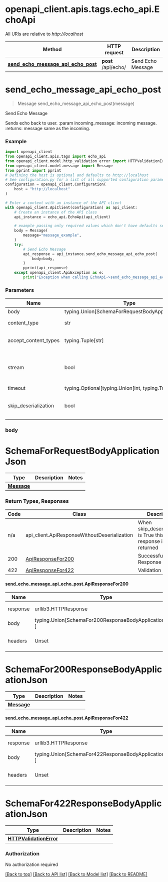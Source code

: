 <a name="__pageTop"></a>
# openapi_client.apis.tags.echo_api.EchoApi

All URIs are relative to *http://localhost*

Method | HTTP request | Description
------------- | ------------- | -------------
[**send_echo_message_api_echo_post**](#send_echo_message_api_echo_post) | **post** /api/echo/ | Send Echo Message

# **send_echo_message_api_echo_post**
<a name="send_echo_message_api_echo_post"></a>
> Message send_echo_message_api_echo_post(message)

Send Echo Message

Sends echo back to user.  :param incoming_message: incoming message. :returns: message same as the incoming.

### Example

```python
import openapi_client
from openapi_client.apis.tags import echo_api
from openapi_client.model.http_validation_error import HTTPValidationError
from openapi_client.model.message import Message
from pprint import pprint
# Defining the host is optional and defaults to http://localhost
# See configuration.py for a list of all supported configuration parameters.
configuration = openapi_client.Configuration(
    host = "http://localhost"
)

# Enter a context with an instance of the API client
with openapi_client.ApiClient(configuration) as api_client:
    # Create an instance of the API class
    api_instance = echo_api.EchoApi(api_client)

    # example passing only required values which don't have defaults set
    body = Message(
        message="message_example",
    )
    try:
        # Send Echo Message
        api_response = api_instance.send_echo_message_api_echo_post(
            body=body,
        )
        pprint(api_response)
    except openapi_client.ApiException as e:
        print("Exception when calling EchoApi->send_echo_message_api_echo_post: %s\n" % e)
```
### Parameters

Name | Type | Description  | Notes
------------- | ------------- | ------------- | -------------
body | typing.Union[SchemaForRequestBodyApplicationJson] | required |
content_type | str | optional, default is 'application/json' | Selects the schema and serialization of the request body
accept_content_types | typing.Tuple[str] | default is ('application/json', ) | Tells the server the content type(s) that are accepted by the client
stream | bool | default is False | if True then the response.content will be streamed and loaded from a file like object. When downloading a file, set this to True to force the code to deserialize the content to a FileSchema file
timeout | typing.Optional[typing.Union[int, typing.Tuple]] | default is None | the timeout used by the rest client
skip_deserialization | bool | default is False | when True, headers and body will be unset and an instance of api_client.ApiResponseWithoutDeserialization will be returned

### body

# SchemaForRequestBodyApplicationJson
Type | Description  | Notes
------------- | ------------- | -------------
[**Message**](../../models/Message.md) |  | 


### Return Types, Responses

Code | Class | Description
------------- | ------------- | -------------
n/a | api_client.ApiResponseWithoutDeserialization | When skip_deserialization is True this response is returned
200 | [ApiResponseFor200](#send_echo_message_api_echo_post.ApiResponseFor200) | Successful Response
422 | [ApiResponseFor422](#send_echo_message_api_echo_post.ApiResponseFor422) | Validation Error

#### send_echo_message_api_echo_post.ApiResponseFor200
Name | Type | Description  | Notes
------------- | ------------- | ------------- | -------------
response | urllib3.HTTPResponse | Raw response |
body | typing.Union[SchemaFor200ResponseBodyApplicationJson, ] |  |
headers | Unset | headers were not defined |

# SchemaFor200ResponseBodyApplicationJson
Type | Description  | Notes
------------- | ------------- | -------------
[**Message**](../../models/Message.md) |  | 


#### send_echo_message_api_echo_post.ApiResponseFor422
Name | Type | Description  | Notes
------------- | ------------- | ------------- | -------------
response | urllib3.HTTPResponse | Raw response |
body | typing.Union[SchemaFor422ResponseBodyApplicationJson, ] |  |
headers | Unset | headers were not defined |

# SchemaFor422ResponseBodyApplicationJson
Type | Description  | Notes
------------- | ------------- | -------------
[**HTTPValidationError**](../../models/HTTPValidationError.md) |  | 


### Authorization

No authorization required

[[Back to top]](#__pageTop) [[Back to API list]](../../../README.md#documentation-for-api-endpoints) [[Back to Model list]](../../../README.md#documentation-for-models) [[Back to README]](../../../README.md)

